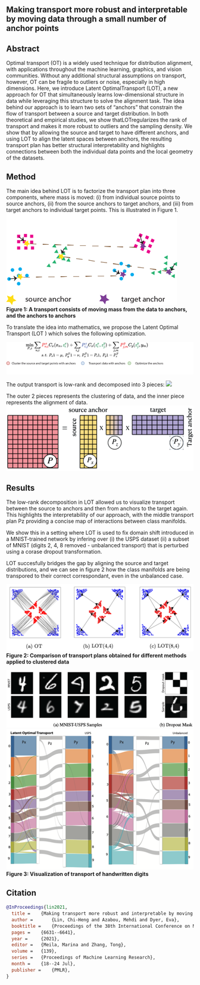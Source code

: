 ## Making transport more robust and interpretable by moving data through a small number of anchor points

## Abstract
Optimal transport (OT) is a widely used technique for distribution alignment, with applications throughout the machine learning, graphics, and vision communities. Without any additional structural assumptions on transport, however, OT can be fragile to outliers or noise, especially in high dimensions. Here, we introduce Latent OptimalTransport (LOT), a new approach for OT that simultaneously learns low-dimensional structure in data while leveraging this structure to solve the alignment task.  The idea behind our approach is to learn two sets of “anchors” that constrain the flow of transport between a source and target distribution. In both theoretical and empirical studies, we show thatLOTregularizes the rank of transport and makes it more robust to outliers and the sampling density. We show that by allowing the source and target to have different anchors, and using LOT to align the latent spaces between anchors,  the resulting transport plan has better structural interpretability and highlights connections between both the individual data points and the local geometry of the datasets.

## Method
The main idea behind LOT is to factorize the transport plan into three components, where mass is moved: (i) from individual source points to source anchors, (ii) from the source anchors to target anchors, and (iii) from target anchors to individual target points. This is illustrated in Figure 1.
![](imgs/illus.png)
**Figure 1: A transport consists of moving mass from the data to anchors, and the anchors to anchors**

To translate the idea into mathematics, we propose the Latent Optimal Transport (LOT ) which solves the following optimization.

![](imgs/decom.png)

The output transport is low-rank and decomposed into 3 pieces: 
![](https://latex.codecogs.com/svg.latex?\mathbf{P}=\mathbf{P}_{x}%20\operatorname{diag}\left(\mathbf{u}_{z}^{-1}\right)%20\mathbf{P}_{z}%20\operatorname{diag}\left(\mathbf{v}_{z}^{-1}\right)%20\mathbf{P}_{y})

The outer 2 pieces represents the clustering of data, and the inner piece represents the alignment of data.
![](imgs/lott.png)

## Results
The low-rank decomposition in LOT allowed us to visualize transport between the source to anchors and then from anchors to the target again. This highlights the interpretability of our approach, with the middle transport plan Pz providing a concise map of interactions between class manifolds. 

We show this in a setting where LOT is used to fix domain shift introduced in a MNIST-trained network by infering over (i) the USPS dataset (ii) a subset of MNIST (digits 2, 4, 8 removed - unbalanced transport) that is perturbed using a corase dropout transformation.

LOT succesfully bridges the gap by aligning the source and target distributions, and we can see in figure 2 how the class manifolds are being transpored to their correct correspondant, even in the unbalanced case.

![](imgs/figure1_red.png)
**Figure 2: Comparison of transport plans obtained for different methods applied to clustered data**

![](imgs/minist.png)
![](imgs/figure2.png)
**Figure 3: Visualization of transport of handwritten digits**

## Citation

```bibtex
@InProceedings{lin2021,
  title = 	 {Making transport more robust and interpretable by moving data through a small number of anchor points},
  author =       {Lin, Chi-Heng and Azabou, Mehdi and Dyer, Eva},
  booktitle = 	 {Proceedings of the 38th International Conference on Machine Learning},
  pages = 	 {6631--6641},
  year = 	 {2021},
  editor = 	 {Meila, Marina and Zhang, Tong},
  volume = 	 {139},
  series = 	 {Proceedings of Machine Learning Research},
  month = 	 {18--24 Jul},
  publisher =    {PMLR},
}
```
